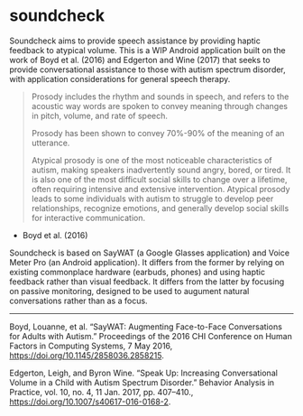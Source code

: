 # soundcheck
Soundcheck aims to provide speech assistance by providing haptic feedback to atypical volume. This is a WIP Android application built on the work of Boyd et al. (2016) and Edgerton and Wine (2017) that seeks to provide conversational assistance to those with autism spectrum disorder, with application considerations for general speech therapy.

> Prosody includes the rhythm and sounds in speech, and refers to the acoustic way words are spoken to convey meaning through changes in pitch, volume, and rate of speech.
> 
> Prosody has been shown to convey 70%-90% of the meaning of an utterance.
> 
> Atypical prosody is one of the most noticeable characteristics of autism, making speakers inadvertently sound angry, bored, or tired. It is also one of the most difficult social skills to change over a lifetime, often requiring intensive and extensive intervention. Atypical prosody leads to some individuals with autism to struggle to develop peer relationships, recognize emotions, and generally develop social skills for interactive communication.

- Boyd et al. (2016)

Soundcheck is based on SayWAT (a Google Glasses application) and Voice Meter Pro (an Android application). It differs from the former by relying on existing commonplace hardware (earbuds, phones) and using haptic feedback rather than visual feedback. It differs from the latter by focusing on passive monitoring, designed to be used to augument natural conversations rather than as a focus.

------

Boyd, Louanne, et al. “SayWAT: Augmenting Face-to-Face Conversations for Adults with Autism.” Proceedings of the 2016 CHI Conference on Human Factors in Computing Systems, 7 May 2016, https://doi.org/10.1145/2858036.2858215. 

Edgerton, Leigh, and Byron Wine. “Speak Up: Increasing Conversational Volume in a Child with Autism Spectrum Disorder.” Behavior Analysis in Practice, vol. 10, no. 4, 11 Jan. 2017, pp. 407–410., https://doi.org/10.1007/s40617-016-0168-2. 

